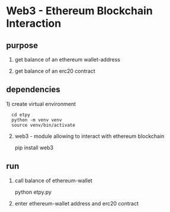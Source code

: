 
<h1>Web3 - Ethereum Blockchain Interaction</h1>

<h2> purpose </h2>

 1) get balance of an ethereum wallet-address
 
 2) get balance of an erc20 contract

<h2> dependencies </h2>
 1) create virtual environment

      cd etpy
      python -m venv venv
      source venv/bin/activate
 
 
 2) web3 - module allowing to interact with ethereum blockchain
    
       pip install web3
 
<h2> run </h2>
 
 1) call balance of ethereum-wallet

       python etpy.py
 
 2) enter ethereum-wallet address and erc20 contract